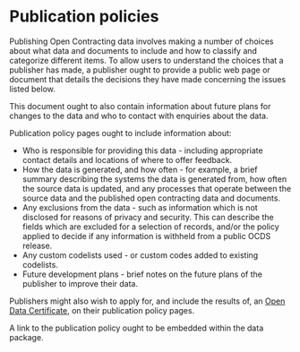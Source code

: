 # Publication policies

Publishing Open Contracting data involves making a number of choices about what data and documents to include and how to classify and categorize different items. To allow users to understand the choices that a publisher has made, a publisher ought to provide a public web page or document that details the decisions they have made concerning the issues listed below.

This document ought to also contain information about future plans for changes to the data and who to contact with enquiries about the data.

Publication policy pages ought to include information about:

* Who is responsible for providing this data - including appropriate contact details and locations of where to offer feedback.
* How the data is generated, and how often - for example, a brief summary describing the systems the data is generated from, how often the source data is updated, and any processes that operate between the source data and the published open contracting data and documents.
* Any exclusions from the data - such as information which is not disclosed for reasons of privacy and security. This can describe the fields which are excluded for a selection of records, and/or the policy applied to decide if any information is withheld from a public OCDS release. 
* Any custom codelists used - or custom codes added to existing codelists. 
* Future development plans - brief notes on the future plans of the publisher to improve their data.

Publishers might also wish to apply for, and include the results of, an [Open Data Certificate](https://certificates.theodi.org/), on their publication policy pages.

A link to the publication policy ought to be embedded within the data package. 
